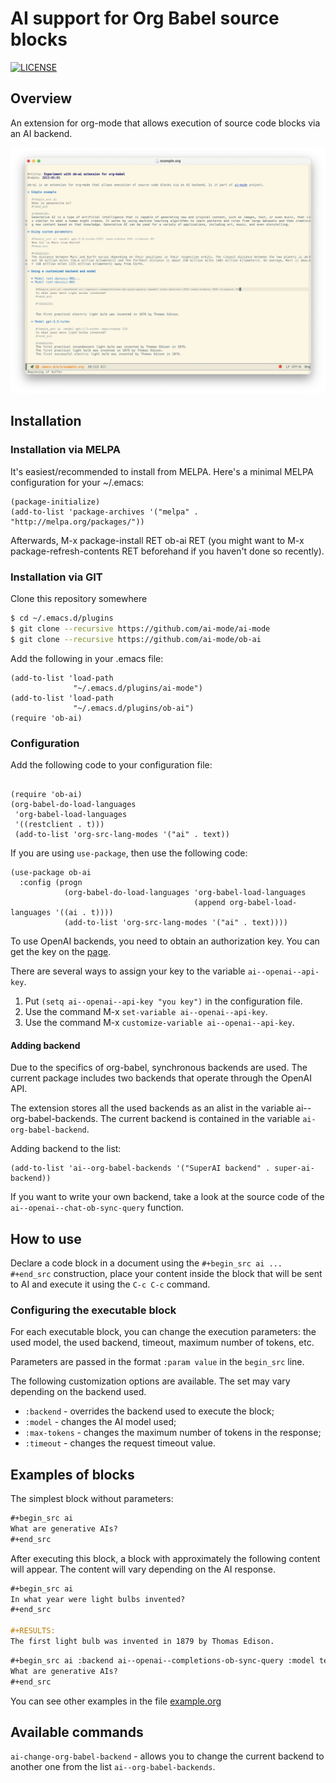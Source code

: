 # AI support for Org Babel source blocks

[![LICENSE](https://img.shields.io/github/license/ai-mode/ob-ai)](https://github.com/ai-mode/ob-ai/blob/master/LICENSE)


##  Overview

An extension for org-mode that allows execution of source code blocks via an AI backend.

![ob-ai extension demo](https://github.com/ai-mode/ob-ai/blob/master/ob-ai-demo.png "ob-ai demo")

## Installation


### Installation via MELPA

It's easiest/recommended to install from MELPA. Here's a minimal MELPA configuration for your ~/.emacs:

```elisp
(package-initialize)
(add-to-list 'package-archives '("melpa" . "http://melpa.org/packages/"))
```

Afterwards, M-x package-install RET ob-ai RET (you might want to M-x package-refresh-contents RET beforehand if you haven't done so recently).


### Installation via GIT

Clone this repository somewhere

```bash
$ cd ~/.emacs.d/plugins
$ git clone --recursive https://github.com/ai-mode/ai-mode
$ git clone --recursive https://github.com/ai-mode/ob-ai
```

Add the following in your .emacs file:

```elisp
(add-to-list 'load-path
              "~/.emacs.d/plugins/ai-mode")
(add-to-list 'load-path
              "~/.emacs.d/plugins/ob-ai")
(require 'ob-ai)
```

### Configuration

Add the following code to your configuration file:

```elisp

(require 'ob-ai)
(org-babel-do-load-languages
 'org-babel-load-languages
 '((restclient . t)))
 (add-to-list 'org-src-lang-modes '("ai" . text))
```

If you are using `use-package`, then use the following code:

```elisp
(use-package ob-ai
  :config (progn
            (org-babel-do-load-languages 'org-babel-load-languages
                                         (append org-babel-load-languages '((ai . t))))
            (add-to-list 'org-src-lang-modes '("ai" . text))))
```

To use OpenAI backends, you need to obtain an authorization key. You can get the key on the [page](https://platform.openai.com/account/api-keys).

There are several ways to assign your key to the variable `ai--openai--api-key`.

1. Put `(setq ai--openai--api-key "you key")` in the configuration file.
2. Use the command M-x `set-variable ai--openai--api-key`.
3. Use the command M-x `customize-variable ai--openai--api-key`.


#### Adding backend

Due to the specifics of org-babel, synchronous backends are used. The current package includes two backends that operate through the OpenAI API.

The extension stores all the used backends as an alist in the variable ai--org-babel-backends. The current backend is contained in the variable `ai-org-babel-backend`.

Adding backend to the list:

```elisp
(add-to-list 'ai--org-babel-backends '("SuperAI backend" . super-ai-backend))
```

If you want to write your own backend, take a look at the source code of the `ai--openai--chat-ob-sync-query` function.


## How to use

Declare a code block in a document using the `#+begin_src ai ... #+end_src` construction, place your content inside the block that will be sent to AI and execute it using the `C-c C-c` command.

### Configuring the executable block

For each executable block, you can change the execution parameters: the used model, the used backend, timeout, maximum number of tokens, etc.

Parameters are passed in the format `:param value` in the `begin_src` line.

The following customization options are available. The set may vary depending on the backend used.

- `:backend` - overrides the backend used to execute the block;
- `:model` - changes the AI model used;
- `:max-tokens` - changes the maximum number of tokens in the response;
- `:timeout` - changes the request timeout value.


## Examples of blocks

The simplest block without parameters:

```org
#+begin_src ai
What are generative AIs?
#+end_src
```

After executing this block, a block with approximately the following content will appear. The content will vary depending on the AI response.


```org
#+begin_src ai
In what year were light bulbs invented?
#+end_src

#+RESULTS:
The first light bulb was invented in 1879 by Thomas Edison.
```

```org
#+begin_src ai :backend ai--openai--completions-ob-sync-query :model text-davinci-003 :max-tokens 200 :timeout 35
What are generative AIs?
#+end_src
```

You can see other examples in the file [example.org](https://github.com/ai-mode/ob-ai/example.org)


## Available commands

`ai-change-org-babel-backend` - allows you to change the current backend to another one from the list `ai--org-babel-backends`.
